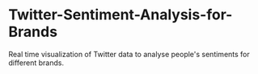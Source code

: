 # Twitter-Sentiment-Analysis-for-Brands

Real time visualization of Twitter data to analyse people's sentiments for different brands.
